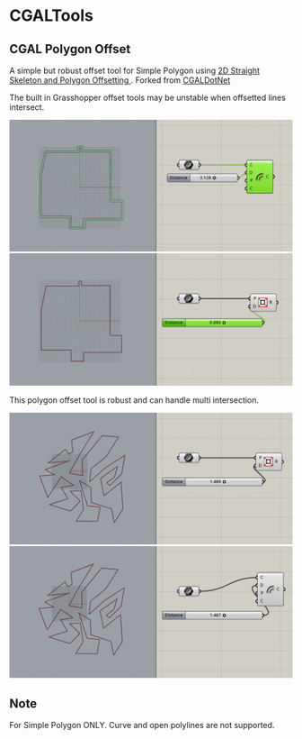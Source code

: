 # CGALTools

## CGAL Polygon Offset

A simple but robust offset tool for Simple Polygon using [2D Straight Skeleton and Polygon Offsetting
](https://doc.cgal.org/latest/Straight_skeleton_2/index.html#Chapter_2D_Straight_Skeleton_and_Polygon_Offsetting). Forked from [CGALDotNet](https://github.com/Scrawk/CGALDotNet)

The built in Grasshopper offset tools may be unstable when offsetted lines intersect.
<div align="center">
	<img src="https://github.com/Tanc60/GrasshopperPlugins/blob/main/CGALTools/doc/294469de-505e-47e9-90a3-0bfe19c1cd9b.gif"  width="600">
  <img src="https://github.com/Tanc60/GrasshopperPlugins/blob/main/CGALTools/doc/445f7be8-d690-42d4-b2fd-09975c84428a.gif"  width="600">
</div>


This polygon offset tool is robust and can handle multi intersection.


<div align="center">
	<img src="https://github.com/Tanc60/GrasshopperPlugins/blob/main/CGALTools/doc/171c4d38-8be4-4ce2-b873-994e41084347.gif"  width="600">
  <img src="https://github.com/Tanc60/GrasshopperPlugins/blob/main/CGALTools/doc/6889d627-7a40-4eb6-950f-2f8673460401.gif"  width="600">
</div>

## Note

For Simple Polygon ONLY. Curve and open polylines are not supported.

